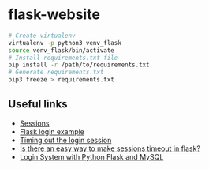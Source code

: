# flask-website

```bash
# Create virtualenv
virtualenv -p python3 venv_flask
source venv_flask/bin/activate
# Install requirements.txt file
pip install -r /path/to/requirements.txt
# Generate requirements.txt
pip3 freeze > requirements.txt
```

## Useful links

- [Sessions](https://flask.palletsprojects.com/en/2.0.x/quickstart/#sessions)
- [Flask login example](https://github.com/shihanng/flask-login-example)
- [Timing out the login session](https://riptutorial.com/flask/example/30387/timing--out-the-login-session)
- [Is there an easy way to make sessions timeout in flask?](https://stackoverflow.com/questions/11783025/is-there-an-easy-way-to-make-sessions-timeout-in-flask)
- [Login System with Python Flask and MySQL](https://codeshack.io/login-system-python-flask-mysql/)